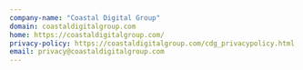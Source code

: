 ```yaml
---
company-name: "Coastal Digital Group"
domain: coastaldigitalgroup.com
home: https://coastaldigitalgroup.com/
privacy-policy: https://coastaldigitalgroup.com/cdg_privacypolicy.html
email: privacy@coastaldigitalgroup.com
---
```




